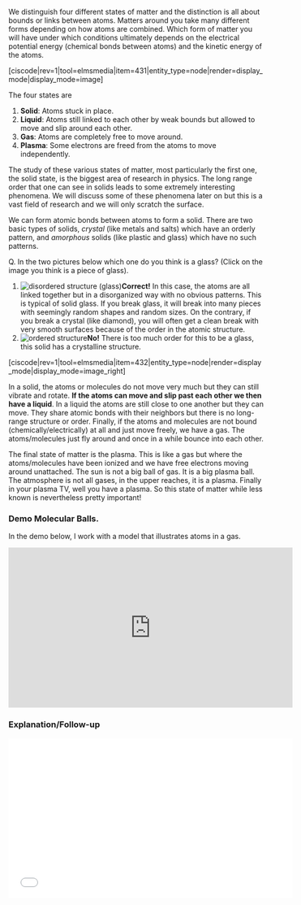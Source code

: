 We distinguish four different states of matter and the distinction is all about bounds or links between atoms. Matters around you take many different forms depending on how atoms are combined. Which form of matter you will have under which conditions ultimately depends on the electrical potential energy (chemical bonds between atoms) and the kinetic energy of the atoms.

[ciscode|rev=1|tool=elmsmedia|item=431|entity_type=node|render=display_mode|display_mode=image]

  
The four states are

1. **Solid**: Atoms stuck in place.
2. **Liquid**: Atoms still linked to each other by weak bounds but allowed to move and slip around each other.
3. **Gas**: Atoms are completely free to move around.
4. **Plasma**: Some electrons are freed from the atoms to move independently.

The study of these various states of matter, most particularly the first one, the solid state, is the biggest area of research in physics. The long range order that one can see in solids leads to some extremely interesting phenomena. We will discuss some of these phenomena later on but this is a vast field of research and we will only scratch the surface.

We can form atomic bonds between atoms to form a solid. There are two basic types of solids, _crystal_ (like metals and salts) which have an orderly pattern, and _amorphous_ solids (like plastic and glass) which have no such patterns.

<div class="question">Q. In the two pictures below which one do you think is a glass? (Click on the image you think is a piece of glass).

1. ![disordered structure (glass)](https://online.science.psu.edu/sites/default/files/phys010/W2energy/500px-Silica.svg_.png "glass")**Correct!** In this case, the atoms are all linked together but in a disorganized way with no obvious patterns. This is typical of solid glass. If you break glass, it will break into many pieces with seemingly random shapes and random sizes. On the contrary, if you break a crystal (like diamond), you will often get a clean break with very smooth surfaces because of the order in the atomic structure.
2. ![ordered structure](https://online.science.psu.edu/sites/default/files/phys010/W2energy/500px-SiO%C2%B2_Quartz.svg_.png)**No!** There is too much order for this to be a glass, this solid has a crystalline structure.

[ciscode|rev=1|tool=elmsmedia|item=432|entity_type=node|render=display_mode|display_mode=image_right] 

In a solid, the atoms or molecules do not move very much but they can still vibrate and rotate. **If the atoms can move and slip past each other we then have a liquid**. In a liquid the atoms are still close to one another but they can move. They share atomic bonds with their neighbors but there is no long-range structure or order. Finally, if the atoms and molecules are not bound (chemically/electrically) at all and just move freely, we have a gas. The atoms/molecules just fly around and once in a while bounce into each other.  
  
The final state of matter is the plasma. This is like a gas but where the atoms/molecules have been ionized and we have free electrons moving around unattached. The sun is not a big ball of gas. It is a big plasma ball. The atmosphere is not all gases, in the upper reaches, it is a plasma. Finally in your plasma TV, well you have a plasma. So this state of matter while less known is nevertheless pretty important!

### Demo Molecular Balls.

In the demo below, I work with a model that illustrates atoms in a gas.

<iframe allowfullscreen="" frameborder="0" height="315" scrolling="no" src="https://www.youtube.com/embed/L6cX20IRXI0?rel=0" width="560"></iframe>

### Explanation/Follow-up

<iframe allowfullscreen="" frameborder="0" height="315" src="//www.youtube.com/embed/sELWKFD5Dvs?rel=0" width="560"></iframe>